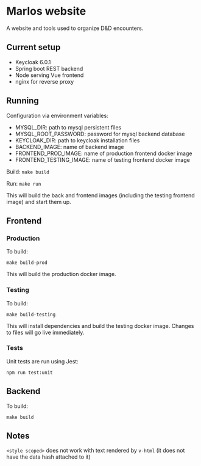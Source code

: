 # Marlos website

A website and tools used to organize D&D encounters.


## Current setup

- Keycloak 6.0.1
- Spring boot REST backend
- Node serving Vue frontend
- nginx for reverse proxy

## Running

Configuration via environment variables:
- MYSQL_DIR: path to mysql persistent files
- MYSQL_ROOT_PASSWORD: password for mysql backend database
- KEYCLOAK_DIR: path to keycloak installation files
- BACKEND_IMAGE: name of backend image
- FRONTEND_PROD_IMAGE: name of production frontend docker image
- FRONTEND_TESTING_IMAGE: name of testing frontend docker image


Build:
`make build`

Run:
`make run`

This will build the back and frontend images (including the testing frontend image) and start them up.


## Frontend

### Production

To build:

`make build-prod`

This will build the production docker image.


### Testing

To build:

`make build-testing`

This will install dependencies and build the testing docker image. Changes to files will go live immediately.


### Tests

Unit tests are run using Jest:

`npm run test:unit`


## Backend

To build:

`make build`


## Notes

`<style scoped>` does not work with text rendered by `v-html` (it does not have the data hash attached to it)
